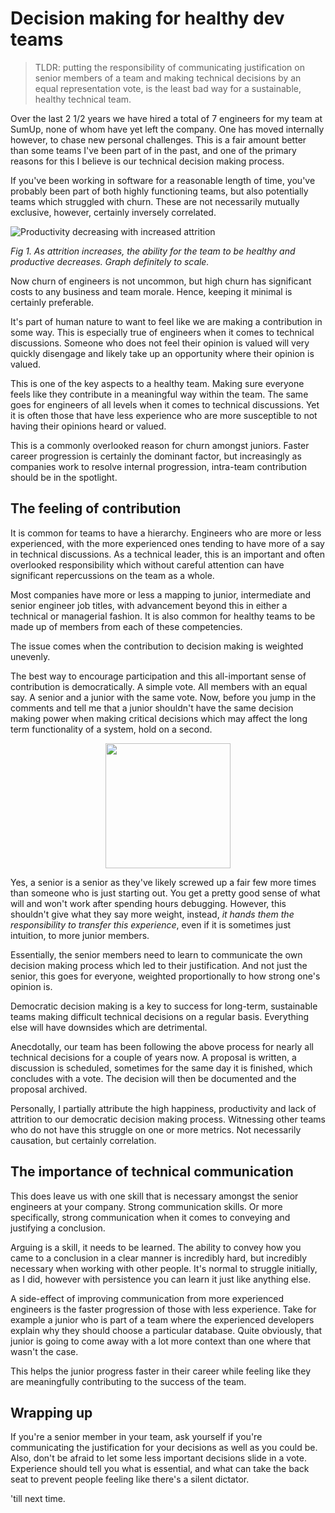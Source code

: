 # Decision making for healthy dev teams

> TLDR: putting the responsibility of communicating justification on senior members of a team and making technical decisions by an equal representation vote, is the least bad way for a sustainable, healthy technical team.

Over the last 2 1/2 years we have hired a total of 7 engineers for my team at SumUp, none of whom have yet left the company. One has moved internally however, to chase new personal challenges. This is a fair amount better than some teams I've been part of in the past, and one of the primary reasons for this I believe is our technical decision making process.

If you've been working in software for a reasonable length of time, you've probably been part of both highly functioning teams, but also potentially teams which struggled with churn. These are not necessarily mutually exclusive, however, certainly inversely correlated.

![Productivity decreasing with increased
attrition](https://screenshots.tomarrell.com/qfohlho2j2.png)

*Fig 1. As attrition increases, the ability for the team to be healthy and productive decreases. Graph definitely to scale.*

Now churn of engineers is not uncommon, but high churn has significant costs to any business and team morale. Hence, keeping it minimal is certainly preferable.

It's part of human nature to want to feel like we are making a contribution in some way. This is especially true of engineers when it comes to technical discussions. Someone who does not feel their opinion is valued will very quickly disengage and likely take up an opportunity where their opinion is valued.

This is one of the key aspects to a healthy team. Making sure everyone feels like they contribute in a meaningful way within the team. The same goes for engineers of all levels when it comes to technical discussions. Yet it is often those that have less experience who are more susceptible to not having their opinions heard or valued.

This is a commonly overlooked reason for churn amongst juniors. Faster career progression is certainly the dominant factor, but increasingly as companies work to resolve internal progression, intra-team contribution should be in the spotlight.


## The feeling of contribution

It is common for teams to have a hierarchy. Engineers who are more or less experienced, with the more experienced ones tending to have more of a say in technical discussions. As a technical leader, this is an important and often overlooked responsibility which without careful attention can have significant repercussions on the team as a whole.

Most companies have more or less a mapping to junior, intermediate and senior engineer job titles, with advancement beyond this in either a technical or managerial fashion. It is also common for healthy teams to be made up of members from each of these competencies.

The issue comes when the contribution to decision making is weighted unevenly.

The best way to encourage participation and this all-important sense of contribution is democratically. A simple vote. All members with an equal say. A senior and a junior with the same vote. Now, before you jump in the comments and tell me that a junior shouldn't have the same decision making power when making critical decisions which may affect the long term functionality of a system, hold on a second.

<center>
  <img src="https://screenshots.tomarrell.com/cziq4ULSBE.png" width="200"/>
</center>

Yes, a senior is a senior as they've likely screwed up a fair few more times than someone who is just starting out. You get a pretty good sense of what will and won't work after spending hours debugging. However, this shouldn't give what they say more weight, instead, *it hands them the responsibility to transfer this experience*, even if it is sometimes just intuition, to more junior members.

Essentially, the senior members need to learn to communicate the own decision making process which led to their justification. And not just the senior, this goes for everyone, weighted proportionally to how strong one's opinion is.

Democratic decision making is a key to success for long-term, sustainable teams making difficult technical decisions on a regular basis. Everything else will have downsides which are detrimental.

Anecdotally, our team has been following the above process for nearly all technical decisions for a couple of years now. A proposal is written, a discussion is scheduled, sometimes for the same day it is finished, which concludes with a vote. The decision will then be documented and the proposal archived.

Personally, I partially attribute the high happiness, productivity and lack of attrition to our democratic decision making process. Witnessing other teams who do not have this struggle on one or more metrics. Not necessarily causation, but certainly correlation.


## The importance of technical communication

This does leave us with one skill that is necessary amongst the senior engineers at your company. Strong communication skills. Or more specifically, strong communication when it comes to conveying and justifying a conclusion.

Arguing is a skill, it needs to be learned. The ability to convey how you came to a conclusion in a clear manner is incredibly hard, but incredibly necessary when working with other people. It's normal to struggle initially, as I did, however with persistence you can learn it just like anything else.

A side-effect of improving communication from more experienced engineers is the faster progression of those with less experience. Take for example a junior who is part of a team where the experienced developers explain why they should choose a particular database. Quite obviously, that junior is going to come away with a lot more context than one where that wasn't the case.

This helps the junior progress faster in their career while feeling like they are meaningfully contributing to the success of the team.


## Wrapping up

If you're a senior member in your team, ask yourself if you're communicating the justification for your decisions as well as you could be. Also, don't be afraid to let some less important decisions slide in a vote. Experience should tell you what is essential, and what can take the back seat to prevent people feeling like there's a silent dictator. 

'till next time.
